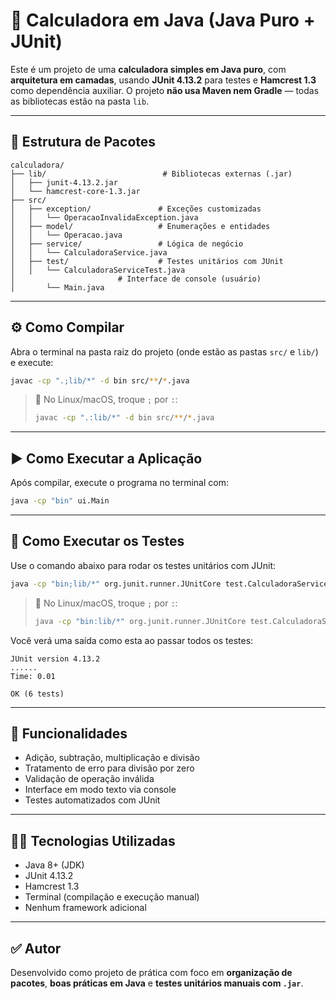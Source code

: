 # 📐 Calculadora em Java (Java Puro + JUnit)

Este é um projeto de uma **calculadora simples em Java puro**, com **arquitetura em camadas**, usando **JUnit 4.13.2** para testes e **Hamcrest 1.3** como dependência auxiliar. O projeto **não usa Maven nem Gradle** — todas as bibliotecas estão na pasta `lib`.

---

## 📁 Estrutura de Pacotes

```
calculadora/
├── lib/                          # Bibliotecas externas (.jar)
│   ├── junit-4.13.2.jar
│   └── hamcrest-core-1.3.jar
├── src/
│   ├── exception/               # Exceções customizadas
│   │   └── OperacaoInvalidaException.java
│   ├── model/                   # Enumerações e entidades
│   │   └── Operacao.java
│   ├── service/                 # Lógica de negócio
│   │   └── CalculadoraService.java
│   ├── test/                    # Testes unitários com JUnit
│   │   └── CalculadoraServiceTest.java
│                       # Interface de console (usuário)
│       └── Main.java
```

---

## ⚙️ Como Compilar

Abra o terminal na pasta raiz do projeto (onde estão as pastas `src/` e `lib/`) e execute:

```bash
javac -cp ".;lib/*" -d bin src/**/*.java
```

> 🔁 No Linux/macOS, troque `;` por `:`:
> ```bash
> javac -cp ".:lib/*" -d bin src/**/*.java
> ```

---

## ▶️ Como Executar a Aplicação

Após compilar, execute o programa no terminal com:

```bash
java -cp "bin" ui.Main
```

---

## 🧪 Como Executar os Testes

Use o comando abaixo para rodar os testes unitários com JUnit:

```bash
java -cp "bin;lib/*" org.junit.runner.JUnitCore test.CalculadoraServiceTest
```

> 🔁 No Linux/macOS, troque `;` por `:`:
> ```bash
> java -cp "bin:lib/*" org.junit.runner.JUnitCore test.CalculadoraServiceTest
> ```

Você verá uma saída como esta ao passar todos os testes:

```
JUnit version 4.13.2
......
Time: 0.01

OK (6 tests)
```

---

## 📌 Funcionalidades

- Adição, subtração, multiplicação e divisão
- Tratamento de erro para divisão por zero
- Validação de operação inválida
- Interface em modo texto via console
- Testes automatizados com JUnit

---

## 👨‍💻 Tecnologias Utilizadas

- Java 8+ (JDK)
- JUnit 4.13.2
- Hamcrest 1.3
- Terminal (compilação e execução manual)
- Nenhum framework adicional

---

## ✅ Autor

Desenvolvido como projeto de prática com foco em **organização de pacotes**, **boas práticas em Java** e **testes unitários manuais com `.jar`**.



